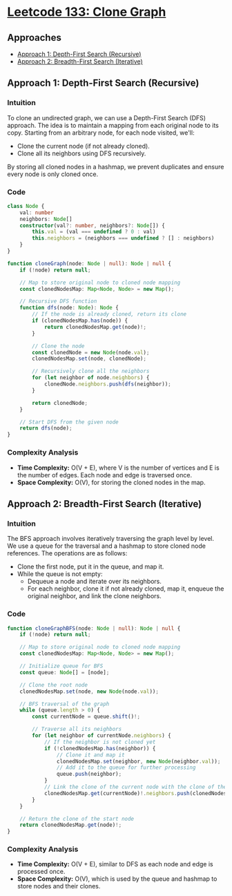 # [Leetcode 133: Clone Graph](https://leetcode.com/problems/clone-graph/)

## Approaches
- [Approach 1: Depth-First Search (Recursive)](#approach-1-depth-first-search-recursive)
- [Approach 2: Breadth-First Search (Iterative)](#approach-2-breadth-first-search-iterative)

## Approach 1: Depth-First Search (Recursive)

### Intuition
To clone an undirected graph, we can use a Depth-First Search (DFS) approach. The idea is to maintain a mapping from each original node to its copy. Starting from an arbitrary node, for each node visited, we'll:
- Clone the current node (if not already cloned).
- Clone all its neighbors using DFS recursively.

By storing all cloned nodes in a hashmap, we prevent duplicates and ensure every node is only cloned once.

### Code
```typescript
class Node {
    val: number
    neighbors: Node[]
    constructor(val?: number, neighbors?: Node[]) {
        this.val = (val === undefined ? 0 : val)
        this.neighbors = (neighbors === undefined ? [] : neighbors)
    }
}

function cloneGraph(node: Node | null): Node | null {
    if (!node) return null;

    // Map to store original node to cloned node mapping
    const clonedNodesMap: Map<Node, Node> = new Map();

    // Recursive DFS function
    function dfs(node: Node): Node {
        // If the node is already cloned, return its clone
        if (clonedNodesMap.has(node)) {
            return clonedNodesMap.get(node)!;
        }

        // Clone the node
        const clonedNode = new Node(node.val);
        clonedNodesMap.set(node, clonedNode);

        // Recursively clone all the neighbors
        for (let neighbor of node.neighbors) {
            clonedNode.neighbors.push(dfs(neighbor));
        }

        return clonedNode;
    }

    // Start DFS from the given node
    return dfs(node);
}
```

### Complexity Analysis
- **Time Complexity:** O(V + E), where V is the number of vertices and E is the number of edges. Each node and edge is traversed once.
- **Space Complexity:** O(V), for storing the cloned nodes in the map.

## Approach 2: Breadth-First Search (Iterative)

### Intuition
The BFS approach involves iteratively traversing the graph level by level. We use a queue for the traversal and a hashmap to store cloned node references. The operations are as follows:
- Clone the first node, put it in the queue, and map it.
- While the queue is not empty:
  - Dequeue a node and iterate over its neighbors.
  - For each neighbor, clone it if not already cloned, map it, enqueue the original neighbor, and link the clone neighbors.

### Code
```typescript
function cloneGraphBFS(node: Node | null): Node | null {
    if (!node) return null;

    // Map to store original node to cloned node mapping
    const clonedNodesMap: Map<Node, Node> = new Map();

    // Initialize queue for BFS
    const queue: Node[] = [node];

    // Clone the root node
    clonedNodesMap.set(node, new Node(node.val));

    // BFS traversal of the graph
    while (queue.length > 0) {
        const currentNode = queue.shift()!;

        // Traverse all its neighbors
        for (let neighbor of currentNode.neighbors) {
            // If the neighbor is not cloned yet
            if (!clonedNodesMap.has(neighbor)) {
                // Clone it and map it
                clonedNodesMap.set(neighbor, new Node(neighbor.val));
                // Add it to the queue for further processing
                queue.push(neighbor);
            }
            // Link the clone of the current node with the clone of the neighbor
            clonedNodesMap.get(currentNode)!.neighbors.push(clonedNodesMap.get(neighbor)!);
        }
    }

    // Return the clone of the start node
    return clonedNodesMap.get(node)!;
}
```

### Complexity Analysis
- **Time Complexity:** O(V + E), similar to DFS as each node and edge is processed once.
- **Space Complexity:** O(V), which is used by the queue and hashmap to store nodes and their clones.

